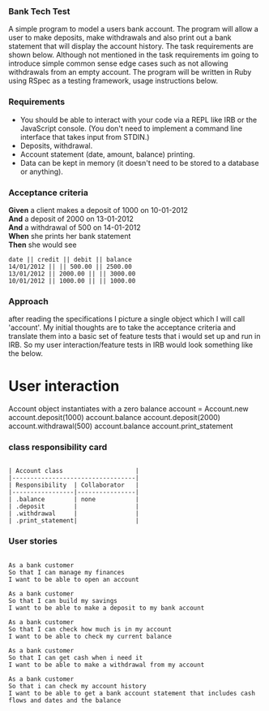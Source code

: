 ### Bank Tech Test

A simple program to model a users bank account. The program will allow a user to make deposits, make withdrawals and also print out a bank statement that will display the account history. The task requirements are shown below. Although not mentioned in the task requirements im going to introduce simple common sense edge cases such as not allowing withdrawals from an empty account. The program will be written in Ruby using RSpec as a testing framework, usage instructions below.

### Requirements

* You should be able to interact with your code via a REPL like IRB or the JavaScript console.  (You don't need to implement a command line interface that takes input from STDIN.)
* Deposits, withdrawal.
* Account statement (date, amount, balance) printing.
* Data can be kept in memory (it doesn't need to be stored to a database or anything).

### Acceptance criteria

**Given** a client makes a deposit of 1000 on 10-01-2012  
**And** a deposit of 2000 on 13-01-2012  
**And** a withdrawal of 500 on 14-01-2012  
**When** she prints her bank statement  
**Then** she would see

```
date || credit || debit || balance
14/01/2012 || || 500.00 || 2500.00
13/01/2012 || 2000.00 || || 3000.00
10/01/2012 || 1000.00 || || 1000.00
```


### Approach

after reading the specifications I picture a single object which I will call 'account'. My initial thoughts are to take the acceptance criteria and translate them into a basic set of feature tests that i would set up and run in IRB. So my user interaction/feature tests in IRB would look something like the below.

# User interaction

Account object instantiates with a zero balance
account = Account.new
account.deposit(1000)
account.balance
account.deposit(2000)
account.withdrawal(500)
account.balance
account.print_statement


### class responsibility card

```

| Account class                    |
|----------------------------------|
| Responsibility  | Collaborator   |
|-----------------|----------------|
| .balance        | none           |
| .deposit        |                |
| .withdrawal     |                |
| .print_statement|                |

```


### User stories

```

As a bank customer
So that I can manage my finances
I want to be able to open an account

As a bank customer
So that I can build my savings
I want to be able to make a deposit to my bank account

As a bank customer
So that I can check how much is in my account
I want to be able to check my current balance

As a bank customer
So that I can get cash when i need it
I want to be able to make a withdrawal from my account

As a bank customer
So that i can check my account history
I want to be able to get a bank account statement that includes cash flows and dates and the balance


```
